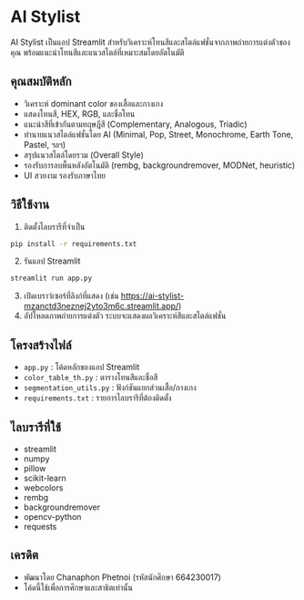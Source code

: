 # AI Stylist

AI Stylist เป็นแอป Streamlit สำหรับวิเคราะห์โทนสีและสไตล์แฟชั่นจากภาพถ่ายการแต่งตัวของคุณ พร้อมแนะนำโทนสีและแนวสไตล์ที่เหมาะสมโดยอัตโนมัติ

## คุณสมบัติหลัก
- วิเคราะห์ dominant color ของเสื้อและกางเกง
- แสดงโทนสี, HEX, RGB, และชื่อโทน
- แนะนำสีที่เข้ากันตามทฤษฎีสี (Complementary, Analogous, Triadic)
- ทำนายแนวสไตล์แฟชั่นโดย AI (Minimal, Pop, Street, Monochrome, Earth Tone, Pastel, ฯลฯ)
- สรุปแนวสไตล์โดยรวม (Overall Style)
- รองรับการลบพื้นหลังอัตโนมัติ (rembg, backgroundremover, MODNet, heuristic)
- UI สวยงาม รองรับภาษาไทย

## วิธีใช้งาน
1. ติดตั้งไลบรารีที่จำเป็น

```bash
pip install -r requirements.txt
```

2. รันแอป Streamlit

```bash
streamlit run app.py
```

3. เปิดเบราว์เซอร์ที่ลิงก์ที่แสดง (เช่น https://ai-stylist-mzanctd3neznej2yto3m6c.streamlit.app/)
4. อัปโหลดภาพถ่ายการแต่งตัว ระบบจะแสดงผลวิเคราะห์สีและสไตล์แฟชั่น

## โครงสร้างไฟล์
- `app.py` : โค้ดหลักของแอป Streamlit
- `color_table_th.py` : ตารางโทนสีและชื่อสี
- `segmentation_utils.py` : ฟังก์ชันแยกส่วนเสื้อ/กางเกง
- `requirements.txt` : รายการไลบรารีที่ต้องติดตั้ง

## ไลบรารีที่ใช้
- streamlit
- numpy
- pillow
- scikit-learn
- webcolors
- rembg
- backgroundremover
- opencv-python
- requests

## เครดิต
- พัฒนาโดย Chanaphon Phetnoi (รหัสนักศึกษา 664230017)
- โค้ดนี้ใช้เพื่อการศึกษาและสาธิตเท่านั้น
